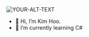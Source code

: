 <picture>
 <source media="(prefers-color-scheme: dark)" srcset="YOUR-DARKMODE-IMAGE">
 <source media="(prefers-color-scheme: light)" srcset="YOUR-LIGHTMODE-IMAGE">
 <img alt="YOUR-ALT-TEXT" src="YOUR-DEFAULT-IMAGE">
</picture>




- 👋 Hi, I’m Kim Hoo.
- 🌱 I’m currently learning C#


<!---
VanHuKaimin/VanHuKaimin is a ✨ special ✨ repository because its `README.md` (this file) appears on your GitHub profile.
You can click the Preview link to take a look at your changes.
--->
